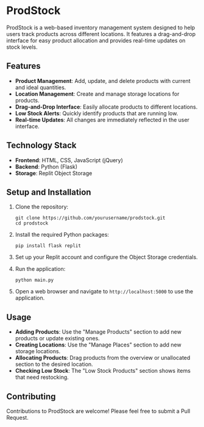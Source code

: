 # ProdStock

ProdStock is a web-based inventory management system designed to help users track products across different locations. It features a drag-and-drop interface for easy product allocation and provides real-time updates on stock levels.

## Features

- **Product Management**: Add, update, and delete products with current and ideal quantities.
- **Location Management**: Create and manage storage locations for products.
- **Drag-and-Drop Interface**: Easily allocate products to different locations.
- **Low Stock Alerts**: Quickly identify products that are running low.
- **Real-time Updates**: All changes are immediately reflected in the user interface.

## Technology Stack

- **Frontend**: HTML, CSS, JavaScript (jQuery)
- **Backend**: Python (Flask)
- **Storage**: Replit Object Storage

## Setup and Installation

1. Clone the repository:
   ```
   git clone https://github.com/yourusername/prodstock.git
   cd prodstock
   ```

2. Install the required Python packages:
   ```
   pip install flask replit
   ```

3. Set up your Replit account and configure the Object Storage credentials.

4. Run the application:
   ```
   python main.py
   ```

5. Open a web browser and navigate to `http://localhost:5000` to use the application.

## Usage

- **Adding Products**: Use the "Manage Products" section to add new products or update existing ones.
- **Creating Locations**: Use the "Manage Places" section to add new storage locations.
- **Allocating Products**: Drag products from the overview or unallocated section to the desired location.
- **Checking Low Stock**: The "Low Stock Products" section shows items that need restocking.

## Contributing

Contributions to ProdStock are welcome! Please feel free to submit a Pull Request. 
